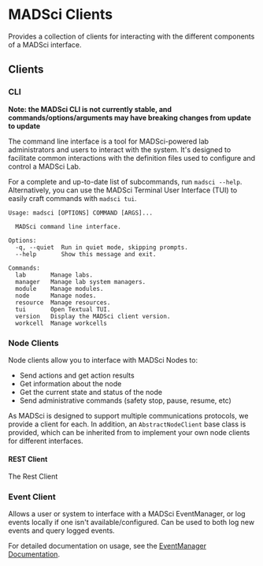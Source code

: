 # MADSci Clients

Provides a collection of clients for interacting with the different components of a MADSci interface.

## Clients

### CLI

**Note: the MADSci CLI is not currently stable, and commands/options/arguments may have breaking changes from update to update**

The command line interface is a tool for MADSci-powered lab administrators and users to interact with the system. It's designed to facilitate common interactions with the definition files used to configure and control a MADSci Lab.

For a complete and up-to-date list of subcommands, run `madsci --help`. Alternatively, you can use the MADSci Terminal User Interface (TUI) to easily craft commands with `madsci tui`.

```
Usage: madsci [OPTIONS] COMMAND [ARGS]...

  MADSci command line interface.

Options:
  -q, --quiet  Run in quiet mode, skipping prompts.
  --help       Show this message and exit.

Commands:
  lab       Manage labs.
  manager   Manage lab system managers.
  module    Manage modules.
  node      Manage nodes.
  resource  Manage resources.
  tui       Open Textual TUI.
  version   Display the MADSci client version.
  workcell  Manage workcells
```

### Node Clients

Node clients allow you to interface with MADSci Nodes to:

- Send actions and get action results
- Get information about the node
- Get the current state and status of the node
- Send administrative commands (safety stop, pause, resume, etc)

As MADSci is designed to support multiple communications protocols, we provide a client for each. In addition, an `AbstractNodeClient` base class is provided, which can be inherited from to implement your own node clients for different interfaces.

#### REST Client

The Rest Client

### Event Client

Allows a user or system to interface with a MADSci EventManager, or log events locally if one isn't available/configured. Can be used to both log new events and query logged events.

For detailed documentation on usage, see the [EventManager Documentation](../madsci_event_manager/README.md).
